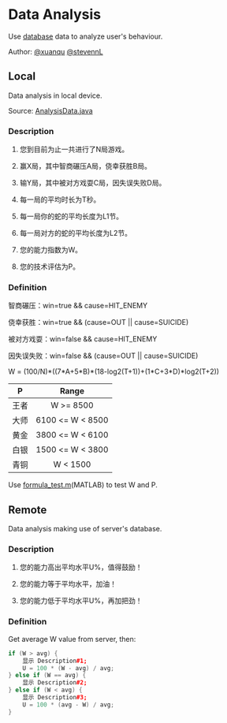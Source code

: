 # Data Analysis

Use [database](./database.md) data to analyze user's behaviour.

Author: [@xuanqu](https://github.com/xuanqu) [@stevennL](https://github.com/stevennL)

## Local

Data analysis in local device.

Source: [AnalysisData.java](../app/src/main/java/com/example/stevennl/tastysnake/model/AnalysisData.java)

### Description

1. 您到目前为止一共进行了N局游戏。

2. 赢X局，其中智商碾压A局，侥幸获胜B局。

3. 输Y局，其中被对方戏耍C局，因失误失败D局。

4. 每一局的平均时长为T秒。

5. 每一局你的蛇的平均长度为L1节。

6. 每一局对方的蛇的平均长度为L2节。

7. 您的能力指数为W。

8. 您的技术评估为P。

### Definition

智商碾压：win=true && cause=HIT_ENEMY

侥幸获胜：win=true && (cause=OUT || cause=SUICIDE)

被对方戏耍：win=false && cause=HIT_ENEMY

因失误失败：win=false && (cause=OUT || cause=SUICIDE)

W = (100/N)\*((7\*A+5\*B)\*(18-log2(T+1))+(1\*C+3\*D)\*log2(T+2))

| P | Range |
|:-:|:-----:|
|王者|W >= 8500|
|大师|6100 <= W < 8500|
|黄金|3800 <= W < 6100|
|白银|1500 <= W < 3800|
|青铜|W < 1500|

Use [formula_test.m](./formula_test.m)(MATLAB) to test W and P.

## Remote

Data analysis making use of server's database.

### Description

1. 您的能力高出平均水平U%，值得鼓励！

2. 您的能力等于平均水平，加油！

3. 您的能力低于平均水平U%，再加把劲！

### Definition

Get average W value from server, then:

```c++
if (W > avg) {
    显示 Description#1;
    U = 100 * (W - avg) / avg;
} else if (W == avg) {
    显示 Description#2;
} else if (W < avg) {
    显示 Description#3;
    U = 100 * (avg - W) / avg;
}
```